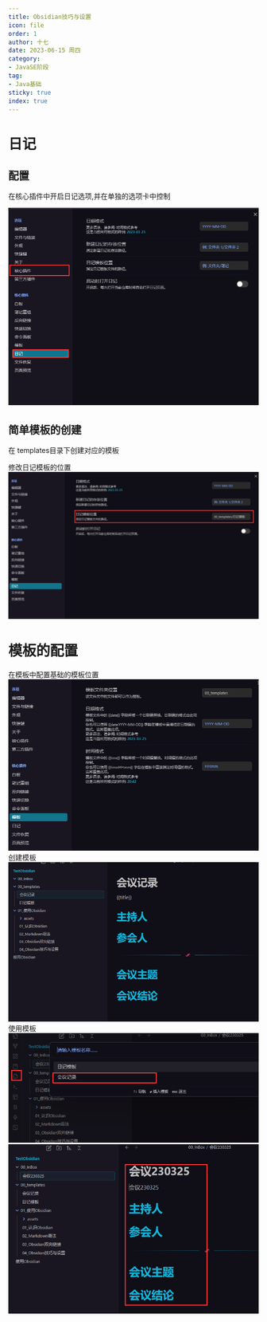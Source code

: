 ```yaml
---
title: Obsidian技巧与设置
icon: file
order: 1
author: 十七
date: 2023-06-15 周四
category:
- JavaSE阶段
tag:
- Java基础
sticky: true
index: true
---
```



# 日记

## 配置

在核心插件中开启日记选项,并在单独的选项卡中控制

![](../assets/日记.png)

##  简单模板的创建

在 templates目录下创建对应的模板

修改日记模板的位置
![](../assets/创建日记模板2.png)

# 模板的配置

在模板中配置基础的模板位置
![](../assets/Pasted_image_20230325204257.png)
创建模板
![](../assets/Pasted_image_20230325204312.png)
使用模板
![](../assets/Pasted_image_20230325204351.png)
![](../assets/Pasted_image_20230325204410.png)